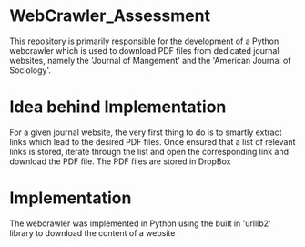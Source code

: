 # WebCrawler_Assessment
This repository is primarily responsible for the development of a Python webcrawler which is used to download PDF files from dedicated journal websites,
namely the 'Journal of Mangement' and the 'American Journal of Sociology'.

# Idea behind Implementation
For a given journal website, the very first thing to do is to smartly extract links which lead to the desired PDF files.
Once ensured that a list of relevant links is stored, iterate through the list and open the corresponding link and download the PDF file.
The PDF files are stored in DropBox

# Implementation
The webcrawler was implemented in Python using the built in 'urllib2' library to download the content of a website

